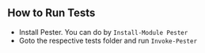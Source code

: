## How to Run Tests

* Install Pester. You can do by `Install-Module Pester`
* Goto the respective tests folder and run `Invoke-Pester` 